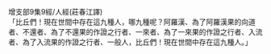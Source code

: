 增支部9集9經/人經(莊春江譯)  
「比丘們！現在世間中存在這九種人，哪九種呢？阿羅漢、為了阿羅漢果的向道者、不還者、為了不還果的作證之行者、一來者、為了一來果的作證之行者、入流者、為了入流果的作證之行者、一般人，比丘們！現在世間中存在這九種人。」  
  
  

